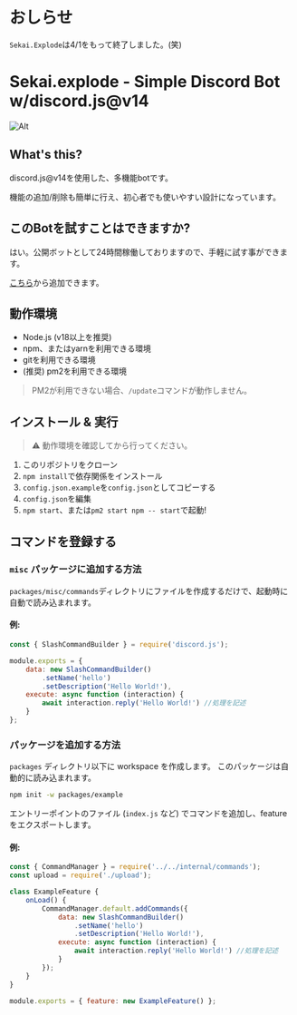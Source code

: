 # おしらせ
`Sekai.Explode`は4/1をもって終了しました。(笑)


# Sekai.explode - Simple Discord Bot w/discord.js@v14

![Alt](https://repobeats.axiom.co/api/embed/b7fc33791d3233660e7c02524ace22c31b66e890.svg "Repobeats analytics image")


## What's this?
discord.js@v14を使用した、多機能botです。

機能の追加/削除も簡単に行え、初心者でも使いやすい設計になっています。

## このBotを試すことはできますか?
はい。公開ボットとして24時間稼働しておりますので、手軽に試す事ができます。

[こちら](https://discord.com/api/oauth2/authorize?client_id=1144600133762293800&permissions=8&scope=bot)から追加できます。

## 動作環境
* Node.js (v18以上を推奨)
* npm、またはyarnを利用できる環境
* gitを利用できる環境
* (推奨) pm2を利用できる環境
> PM2が利用できない場合、`/update`コマンドが動作しません。

## インストール & 実行

> ⚠ 動作環境を確認してから行ってください。

1. このリポジトリをクローン
2. `npm install`で依存関係をインストール
3. `config.json.example`を`config.json`としてコピーする
4. `config.json`を編集
6. `npm start`、または`pm2 start npm -- start`で起動!


## コマンドを登録する

### `misc` パッケージに追加する方法
`packages/misc/commands`ディレクトリにファイルを作成するだけで、起動時に自動で読み込まれます。

#### 例:
```js
const { SlashCommandBuilder } = require('discord.js');

module.exports = {
    data: new SlashCommandBuilder()
        .setName('hello')
        .setDescription('Hello World!'),
    execute: async function (interaction) {
        await interaction.reply('Hello World!') //処理を記述
    }
};
```

### パッケージを追加する方法
`packages` ディレクトリ以下に workspace を作成します。
このパッケージは自動的に読み込まれます。
```sh
npm init -w packages/example
```

エントリーポイントのファイル (`index.js` など) でコマンドを追加し、feature をエクスポートします。

#### 例:
```js
const { CommandManager } = require('../../internal/commands');
const upload = require('./upload');

class ExampleFeature {
	onLoad() {
		CommandManager.default.addCommands({
            data: new SlashCommandBuilder()
                .setName('hello')
                .setDescription('Hello World!'),
            execute: async function (interaction) {
                await interaction.reply('Hello World!') //処理を記述
            }
        });
	}
}

module.exports = { feature: new ExampleFeature() };
```
